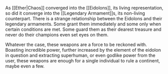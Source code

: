 As [[Ether|Chaos]] converged into the [[Eidolons]], its living representation, so did it converge into the [[Legendary Armament]]s, its non-living counterpart. There is a strange relationship between the Eidolons and their legendary armaments. Some grant them immediately and some only when certain conditions are met. Some guard them as their dearest treasure and never do their champions even set eyes on them.

Whatever the case, these weapons are a force to be reckoned with. Boasting incredible power, further increased by the element of the eidolon in question and extracting superhuman, or even godlike power from the user, these weapons are enough for a single individual to rule a continent, maybe even a few.